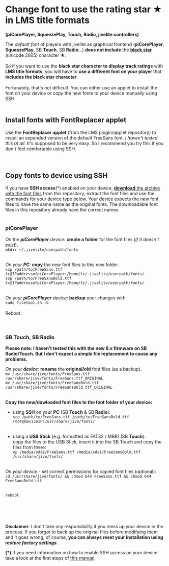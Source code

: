 Change font to use the rating star ★ in LMS title formats
====
**(piCorePlayer, SqueezePlay, Touch, Radio, jivelite controllers)**

The *default font* of players with jivelite as graphical frontend (**piCorePlayer**, **SqueezePlay**, SB **Touch**, SB **Radio**...) **does not include** the [**black star**](https://www.fileformat.info/info/unicode/char/2605/index.htm) (unicode 2605) character ★.<br><br>
So if you want to use the **black star character to display track ratings** with **LMS title formats**, you will have to **use a different font on your player** that **includes the black star character**.<br><br>
Fortunately, that's not difficult. You can either use an applet to install the font on your device or copy the new fonts to your device manually using SSH.<br><br>

## Install fonts with FontReplacer applet

Use the **FontReplacer applet** (from the LMS plugin/applet repository) to install an expanded version of the default FreeSans font. *I haven't tested this at all.* It's supposed to be very easy. So I recommend you try this if you don't feel comfortable using SSH.<br><br><br>

## Copy fonts to device using SSH

If you have **SSH access**(*) enabled on your device, [**download** the archive with the font files](https://github.com/AF-1/sobras/raw/main/lms-jivelite-change-font/NewFontFiles.zip) from this repository, extract the font files and use the commands for your device type below. Your device expects the *new* font files to have the same name as the original fonts. The downloadable font files in this repository already have the correct names.<br><br>

### piCorePlayer

*On the **piCorePlayer** device:* **create a folder** for the font files (*if it doesn't exist*).<br>
`mkdir ~/.jivelite/userpath/fonts`
<br><br>

*On your **PC**:* **copy** the new font files to this new folder.<br>
`scp /path/to/FreeSans.ttf tc@IPaddressofpiCorePlayer:/home/tc/.jivelite/userpath/fonts/`<br>
`scp /path/to/FreeSansBold.ttf tc@IPaddressofpiCorePlayer:/home/tc/.jivelite/userpath/fonts/`
<br><br>

*On your **piCorePlayer** device:* **backup** your changes with<br>
`sudo filetool.sh -b`
<br><br>
Reboot.
<br><br><br>


### SB Touch, SB Radio

**Please note: I haven't tested this with the new 8.x firmware on SB Radio/Touch. But I don't expect a simple file replacement to cause any problems.**

*On your **device**:* **rename** the **original/old** font files (as a backup).<br>
`mv /usr/share/jive/fonts/FreeSans.ttf /usr/share/jive/fonts/FreeSans.ttf_ORIGINAL`<br>
`mv /usr/share/jive/fonts/FreeSansBold.ttf /usr/share/jive/fonts/FreeSansBold.ttf_ORIGINAL`
<br><br>

**Copy the **new/dowloaded** font files to the font folder of your device:**

- using **SSH** on your **PC** (SB **Touch** & SB **Radio**):<br>
        `scp /path/to/FreeSans.ttf /path/to/FreeSansBold.ttf root@deviceIP:/usr/share/jive/fonts/`<br><br>

- using a **USB Stick** (e.g. formatted as FAT32 / MBR) (SB **Touch**):<br>
        copy the files to the USB Stick, insert it into the SB Touch and copy the files from there:<br>
        `cp /media/sda1/FreeSans.ttf /media/sda1/FreeSansBold.ttf /usr/share/jive/fonts/`<br><br>

*On your device* - set correct permissions for copied font files (optional):<br>
`cd /usr/share/jive/fonts/ && chmod 644 FreeSans.ttf && chmod 644 FreeSansBold.ttf`<br><br>

`reboot`
<br><br><br><br><br>

**Disclaimer**: I don't take any responsibility if you mess up your device in the process. If you forgot to back up the original files before modifying them and it goes wrong, of course, **you can always reset your installation using *restore factory settings***.<br>

**(*)** If you need information on how to enable SSH access on your device take a look at the first steps of [this manual](https://github.com/AF-1/sobras/tree/main/lms-nowplaying_screen_with_ratings/).

